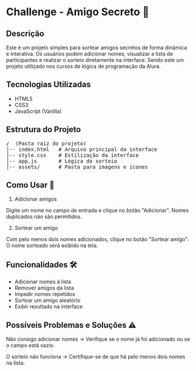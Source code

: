 # Challenge - Amigo Secreto 🎁

## Descrição

<p>Este é um projeto simples para sortear amigos secretos de forma dinâmica e interativa. Os usuários podem adicionar nomes, visualizar a lista de participantes e realizar o sorteio diretamente na interface. Sendo este um projeto utilizado nos cursos de lógica de programação da Alura.</p>

## Tecnologias Utilizadas

<ul>
  <li>HTML5</li>
  <li>CSS3</li>
  <li>JavaScript (Vanilla)</li>
</ul>

## Estrutura do Projeto

<pre>
/  (Pasta raiz do projeto)
│-- index.html   # Arquivo principal da interface
│-- style.css    # Estilização da interface
│-- app.js       # Lógica do sorteio
│-- assets/      # Pasta para imagens e ícones
</pre>

## Como Usar 🚀

1. Adicionar amigos

Digite um nome no campo de entrada e clique no botão "Adicionar".
Nomes duplicados não são permitidos.

2. Sortear um amigo

Com pelo menos dois nomes adicionados, clique no botão "Sortear amigo". 
O nome sorteado será exibido na tela.

## Funcionalidades 🛠

- Adicionar nomes à lista
- Remover amigos da lista
- Impedir nomes repetidos
- Sortear um amigo aleatório
- Exibir resultado na interface

## Possíveis Problemas e Soluções ⚠️

Não consigo adicionar nomes -> Verifique se o nome já foi adicionado ou se o campo está vazio.

O sorteio não funciona -> Certifique-se de que há pelo menos dois nomes na lista.


